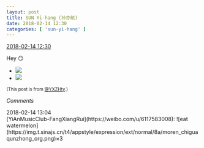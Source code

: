 ```yaml
---
layout: post
title: SUN Yi-hang (孙亦航)
date: 2018-02-14 12:30
categories: [ 'sun-yi-hang' ]
---
```


<div class="weibo-info">
  <a href="https://weibo.com/2565158051/G33YJrAqo">2018-02-14 12:30</a>
</div>

Hey :smirk:

<!-- more -->

<ul class="weibo-pic-list-1">
  <li class="weibo-pic">
    <a href="https://g.us.sinaimg.cn/000VPyLJlx07iacxs4cE0104020005wR0k010.mp4?Expires=1518607106&amp;ssig=JUmiluZx4c&amp;KID=unistore,video"><img src="http://wx2.sinaimg.cn/thumb150/98e534a3ly1fofv5gvtajg206o06oqo2.gif"/></a>
  </li>
  <li class="weibo-pic">
    <a href="https://g.us.sinaimg.cn/00395sVRlx07iacxrSeI0104020007lR0k010.mp4?Expires=1518607106&amp;ssig=oox4ZOmWn2&amp;KID=unistore,video"><img src="http://wx4.sinaimg.cn/thumb150/98e534a3ly1fofv5fnt9gg206o06oe0q.gif"/></a>
  </li>
</ul>

<small>(This post is from [@YXZHty](http://weibo.com/2565158051).)</small>

*Comments*

<div class="weibo-info">2018-02-14 13:04</div>
[YiAnMusicClub-FangXiangRui](https://weibo.com/u/6117583008): ![eat watermelon](https://img.t.sinajs.cn/t4/appstyle/expression/ext/normal/8a/moren_chiguaqunzhong_org.png)×3
